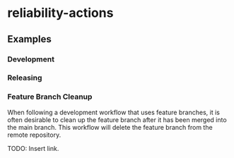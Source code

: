 # reliability-actions


## Examples

### Development


### Releasing

### Feature Branch Cleanup
When following a development workflow that uses feature branches, it is often desirable to clean up the feature branch after it has been merged into the main branch. This workflow will delete the feature branch from the remote repository.

TODO: Insert link.